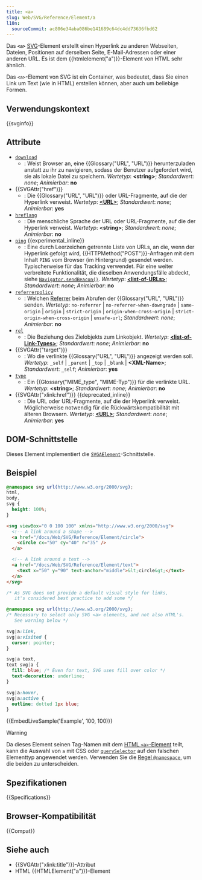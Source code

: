 ```yaml
---
title: <a>
slug: Web/SVG/Reference/Element/a
l10n:
  sourceCommit: ac806e34aba086be141689c64dc4dd73636fbd62
---
```


Das **`<a>`** [SVG](/de/docs/Web/SVG)-Element erstellt einen Hyperlink zu anderen Webseiten, Dateien, Positionen auf derselben Seite, E-Mail-Adressen oder einer anderen URL. Es ist dem {{htmlelement("a")}}-Element von HTML sehr ähnlich.

Das `<a>`-Element von SVG ist ein Container, was bedeutet, dass Sie einen Link um Text (wie in HTML) erstellen können, aber auch um beliebige Formen.

## Verwendungskontext

{{svginfo}}

## Attribute

- [`download`](/de/docs/Web/HTML/Reference/Elements/a#download)
  - : Weist Browser an, eine {{Glossary("URL", "URL")}} herunterzuladen anstatt zu ihr zu navigieren, sodass der Benutzer aufgefordert wird, sie als lokale Datei zu speichern.
    _Wertetyp_: **\<string>**; _Standardwert_: _none_; _Animierbar_: **no**
- {{SVGAttr("href")}}
  - : Die {{Glossary("URL", "URL")}} oder URL-Fragmente, auf die der Hyperlink verweist.
    _Wertetyp_: **[\<URL>](/de/docs/Web/SVG/Guides/Content_type#url)**; _Standardwert_: _none_; _Animierbar_: **yes**
- [`hreflang`](/de/docs/Web/HTML/Reference/Elements/a#hreflang)
  - : Die menschliche Sprache der URL oder URL-Fragmente, auf die der Hyperlink verweist.
    _Wertetyp_: **\<string>**; _Standardwert_: _none_; _Animierbar_: **no**
- [`ping`](/de/docs/Web/HTML/Reference/Elements/a#ping) {{experimental_inline}}
  - : Eine durch Leerzeichen getrennte Liste von URLs, an die, wenn der Hyperlink gefolgt wird, {{HTTPMethod("POST")}}-Anfragen mit dem Inhalt `PING` vom Browser (im Hintergrund) gesendet werden. Typischerweise für das Tracking verwendet. Für eine weiter verbreitete Funktionalität, die dieselben Anwendungsfälle abdeckt, siehe [`Navigator.sendBeacon()`](/de/docs/Web/API/Navigator/sendBeacon).
    _Wertetyp_: **[\<list-of-URLs>](/de/docs/Web/SVG/Guides/Content_type#list-of-ts)**; _Standardwert_: _none_; _Animierbar_: **no**
- [`referrerpolicy`](/de/docs/Web/HTML/Reference/Elements/a#referrerpolicy)
  - : Welchen [Referrer](/de/docs/Web/HTTP/Reference/Headers/Referer) beim Abrufen der {{Glossary("URL", "URL")}} senden.
    _Wertetyp_: `no-referrer` | `no-referrer-when-downgrade` | `same-origin` | `origin` | `strict-origin` | `origin-when-cross-origin` | `strict-origin-when-cross-origin` | `unsafe-url`; _Standardwert_: _none_; _Animierbar_: **no**
- [`rel`](/de/docs/Web/HTML/Reference/Elements/a#rel)
  - : Die Beziehung des Zielobjekts zum Linkobjekt.
    _Wertetyp_: **[\<list-of-Link-Types>](/de/docs/Web/HTML/Reference/Attributes/rel)**; _Standardwert_: _none_; _Animierbar_: **no**
- {{SVGAttr("target")}}
  - : Wo die verlinkte {{Glossary("URL", "URL")}} angezeigt werden soll.
    _Wertetyp_: `_self` | `_parent` | `_top` | `_blank` | **\<XML-Name>**; _Standardwert_: `_self`; _Animierbar_: **yes**
- [`type`](/de/docs/Web/HTML/Reference/Elements/a#type)
  - : Ein {{Glossary("MIME_type", "MIME-Typ")}} für die verlinkte URL.
    _Wertetyp_: **\<string>**; _Standardwert_: _none_; _Animierbar_: **no**
- {{SVGAttr("xlink:href")}} {{deprecated_inline}}
  - : Die URL oder URL-Fragmente, auf die der Hyperlink verweist. Möglicherweise notwendig für die Rückwärtskompatibilität mit älteren Browsern.
    _Wertetyp_: **[\<URL>](/de/docs/Web/SVG/Guides/Content_type#url)**; _Standardwert_: _none_; _Animierbar_: **yes**

## DOM-Schnittstelle

Dieses Element implementiert die [`SVGAElement`](/de/docs/Web/API/SVGAElement)-Schnittstelle.

## Beispiel

```css hidden
@namespace svg url(http://www.w3.org/2000/svg);
html,
body,
svg {
  height: 100%;
}
```

```html
<svg viewBox="0 0 100 100" xmlns="http://www.w3.org/2000/svg">
  <!-- A link around a shape -->
  <a href="/docs/Web/SVG/Reference/Element/circle">
    <circle cx="50" cy="40" r="35" />
  </a>

  <!-- A link around a text -->
  <a href="/docs/Web/SVG/Reference/Element/text">
    <text x="50" y="90" text-anchor="middle">&lt;circle&gt;</text>
  </a>
</svg>
```

```css
/* As SVG does not provide a default visual style for links,
   it's considered best practice to add some */

@namespace svg url(http://www.w3.org/2000/svg);
/* Necessary to select only SVG <a> elements, and not also HTML's.
   See warning below */

svg|a:link,
svg|a:visited {
  cursor: pointer;
}

svg|a text,
text svg|a {
  fill: blue; /* Even for text, SVG uses fill over color */
  text-decoration: underline;
}

svg|a:hover,
svg|a:active {
  outline: dotted 1px blue;
}
```

{{EmbedLiveSample('Example', 100, 100)}}

> [!WARNING]
> Da dieses Element seinen Tag-Namen mit dem [HTML `<a>`-Element](/de/docs/Web/HTML/Reference/Elements/a) teilt, kann die Auswahl von `a` mit CSS oder [`querySelector`](/de/docs/Web/API/Document/querySelector) auf den falschen Elementtyp angewendet werden. Verwenden Sie die [Regel `@namespace`](/de/docs/Web/CSS/@namespace), um die beiden zu unterscheiden.

## Spezifikationen

{{Specifications}}

## Browser-Kompatibilität

{{Compat}}

## Siehe auch

- {{SVGAttr("xlink:title")}}-Attribut
- HTML {{HTMLElement("a")}}-Element
